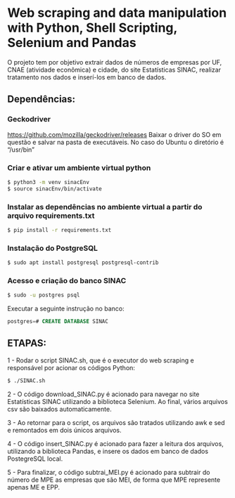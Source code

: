 # Web scraping and data manipulation with Python, Shell Scripting, Selenium and Pandas

O projeto tem por objetivo extrair dados de números de empresas por UF, CNAE (atividade econômica) e cidade, do site Estatísticas SINAC, realizar tratamento nos dados e inserí-los em banco de dados.

## Dependências:

### Geckodriver
https://github.com/mozilla/geckodriver/releases
Baixar o driver do SO em questão e salvar na pasta de executáveis.
No caso do Ubuntu o diretório é “/usr/bin”

### Criar e ativar um ambiente virtual python
```sh
$ python3 -m venv sinacEnv
$ source sinacEnv/bin/activate
```


### Instalar as dependências no ambiente virtual a partir do arquivo requirements.txt

```sh
$ pip install -r requirements.txt
```

### Instalação do PostgreSQL
```sh
$ sudo apt install postgresql postgresql-contrib
```


### Acesso e criação do banco SINAC
```sh
$ sudo -u postgres psql
```
Executar a seguinte instrução no banco:
```sql
postgres=# CREATE DATABASE SINAC
```



## ETAPAS:
1 - Rodar o script SINAC.sh, que é o executor do web scraping e responsável por acionar os códigos Python:
```sh
$ ./SINAC.sh
```
2 - O código download_SINAC.py é acionado para navegar no site Estatísticas SINAC utilizando a biblioteca Selenium. Ao final, vários arquivos csv são baixados automaticamente.

3 - Ao retornar para o script, os arquivos são tratados utilizando awk e sed e remontados em dois únicos arquivos.

4 - O código insert_SINAC.py é acionado para fazer a leitura dos arquivos, utilizando a biblioteca Pandas, e insere os dados em banco de dados PostegreSQL local.

5 - Para finalizar, o código subtrai_MEI.py é acionado para subtrair do número de MPE as empresas que são MEI, de forma que MPE represente apenas ME e EPP.